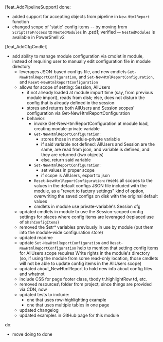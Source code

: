 [feat_AddPipelineSupport]
done:
- added support for accepting objects from pipeline in `New-HtmlReport` function
- changed scope of 'static' config items -- by moving from `ScriptsToProcess` to `NestedModules` in .psd1; verified -- `NestedModules` is available in PowerShell v2

[feat_AddCfgCmdlet]
- add ability to manage module configuration via cmdlet in module, instead of requiring user to manually edit configuration file in module directory
  - leverages JSON-based configs file, and new cmdlets `Get-NewHtmlReportConfiguration`, and `Set-NewHtmlReportConfiguration`, and `Reset-NewHtmlReportConfiguration`
  - allows for scope of setting:  Session, AllUsers
  	- if not already loaded at module import time (say, from previous module import), reads from disk; else, does not disturb the config that is already defined in the session
  	- stores and returns both AllUsers and Session scopes' configuration via Get-NewHtmlReportConfiguration
  	- behavior:
  		- invoke Get-NewHtmlReportConfiguration at module load, creating module-private variable
		- `Get-NewHtmlReportConfiguration`:
  			- stores those in module-private variable
  			- if said variable not defined:  AllUsers and Session are the same, are read from json, and variable is defined, and they are returned (two objects)
  			- else, return said variable
  		- `Set-NewHtmlReportConfiguration`:
  			- set values in proper scope
  			- if scope is AllUsers, export to json
  		- `Reset-NewHtmlReportConfiguration`:  resets all scopes to the values in the default configs JSON file included with the module, as a "revert to factory settings" kind of option, overwriting the saved configs on disk with the original default values
  		- cmdlets in module use private-variable's Session cfg
  - updated cmdlets in module to use the Session-scoped config settings for places where config items are leveraged (replaced use of `$hshConfigItems`)
  - removed the $str* variables previously in use by module (put them into the module-wide configuration store)
  - updated readme
  - update `Set-NewHtmlReportConfiguration` and `Reset-NewHtmlReportConfiguration` help to mention that setting config items for AllUsers scope requires Write rights in the module's directory (so, if using the module from some read-only location, those cmdlets will not be able to update config items in the AllUsers scope)
  - updated about_NewHtmlReport to hold new info about config files and whatnot
  - include CSS for page footer class, tbody tr.highlightRow td, etc.
  - removed resources\ folder from project, since things are provided via CDN, now
  - updated tests to include:
      - one that uses row-highlighting example
      - one that uses multiple tables in one page
  - updated changelog
  - updated examples in GitHub page for this module

do:
  - move doing to done